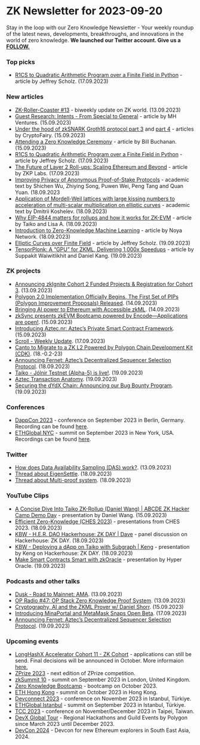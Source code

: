 # ZK Newsletter for 2023-09-20
Stay in the loop with our Zero Knowledge Newsletter - Your weekly roundup of the latest news, developments, breakthroughs, and innovations in the world of zero knowledge. **We launched our Twitter account. Give us a [FOLLOW.](https://twitter.com/ZKNewsletter)**

### Top picks
* [R1CS to Quadratic Arithmetic Program over a Finite Field in Python](https://www.rareskills.io/post/r1cs-to-qap) - article by Jeffrey Scholz. (17.09.2023)

### New articles 
* [ZK-Roller-Coaster #13](https://taiko.mirror.xyz/9Zdh6puOCxEfiOADhIses8p5WN3CeX7nhvO6AvpEh0M) - biweekly update on ZK world. (13.09.2023)
* [Guest Research: Intents - From Special to General](https://www.bsc.news/post/intents-from-special-to-general) - article by MH Ventures. (15.09.2023)
* [Under the hood of zkSNARK Groth16 protocol part 3](https://medium.com/coinmonks/under-the-hood-of-zksnark-groth16-protocol-part-3-9d3e0934607b) and [part 4](https://medium.com/@cryptofairy/under-the-hood-of-zksnark-groth16-protocol-part-4-53667944366f) - articles by CryptoFairy. (15.09.2023)
* [Attending a Zero Knowledge Ceremony](https://medium.com/asecuritysite-when-bob-met-alice/attending-a-zero-knowledge-ceremony-e61b54060e83) - article by Bill Buchanan. (15.09.2023)
* [R1CS to Quadratic Arithmetic Program over a Finite Field in Python](https://www.rareskills.io/post/r1cs-to-qap) - article by Jeffrey Scholz. (17.09.2023)
* [The Future of Layer 2 Roll-ups: Scaling Ethereum and Beyond](https://zkplabs.network/blog/The-Future-of-Layer-2-Roll-up-scaling-Ethereum-and-Beyond) - article by ZKP Labs. (17.09.2023)
* [Improving Privacy of Anonymous Proof-of-Stake Protocols](https://eprint.iacr.org/2023/1386.pdf) - academic text by Shichen Wu, Zhiying Song, Puwen Wei, Peng Tang and Quan Yuan. (18.09.2023
* [Application of Mordell-Weil lattices with large kissing numbers to acceleration of multi-scalar multiplication on elliptic curves](https://eprint.iacr.org/2023/1384.pdf) - academic text by Dmitrii Koshelev. (18.09.2023)
* [Why EIP-4844 matters for rollups and how it works for ZK-EVM](https://taiko.mirror.xyz/3_5rjTXFT_bLYnRBD2ZxqLQu9-qgTF4JOkwK7rUpwJs) - article by Taiko and Lisa A. (18.09.2023)
* [Introduction to Zero-Knowledge Machine Learning](https://medium.com/@noyanetwork/introduction-to-zero-knowledge-machine-learning-177be20343ea) - article by Noya Network. (18.09.2023)
* [Elliptic Curves over Finite Field](https://www.rareskills.io/post/elliptic-curves-finite-fields) - article by Jeffrey Scholz. (19.09.2023)
* [TensorPlonk: A “GPU” for ZKML, Delivering 1,000x Speedups](https://medium.com/@danieldkang/tensorplonk-a-gpu-for-zkml-delivering-1-000x-speedups-d1ab0ad27e1c) - article by Suppakit Waiwitlikhit and Daniel Kang. (19.09.2023)

### ZK projects
* [Announcing zkIgnite Cohort 2 Funded Projects & Registration for Cohort 3](https://minaprotocol.com/blog/cohort-2-funded-projects). (13.09.2023)
* [Polygon 2.0 Implementation Officially Begins, The First Set of PIPs (Polygon Improvement Proposals) Released](https://polygon.technology/blog/polygon-2-0-implementation-officially-begins-the-first-set-of-pips-polygon-improvement-proposals-released). (14.09.2023)
* [Bringing AI power to Ethereum with Accessible zkML](https://www.taceo.io/2023/09/14/bringing-ai-power-to-ethereum-with-accessible-zkml/). (14.09.2023)
* [zkSync presents zkEVM Bootcamp powered by Encode—Applications are open!](https://www.blog.encode.club/zksync-presents-zkevm-bootcamp-powered-by-encode-applications-are-open-4a6d5e2988c). (15.09.2023)
* [Introducing Aztec.nr: Aztec’s Private Smart Contract Framework](https://medium.com/aztec-protocol/introducing-aztec-nr-aztecs-private-smart-contract-framework-54d716710407). (15.09.2023)
* [Scroll - Weekly Update](https://twitter.com/Scroll_ZKP/status/1703191114961068032). (17.09.2023)
* [Canto to Migrate to a ZK L2 Powered by Polygon Chain Development Kit (CDK)](https://polygon.technology/blog/canto-to-migrate-to-a-zk-l2-powered-by-polygon-chain-development-kit?utm_source=twitter&utm_medium=social&utm_content=canto-blog). (18.-0.2-23)
* [Announcing Fernet: Aztec’s Decentralized Sequencer Selection Protocol](https://medium.com/aztec-protocol/announcing-fernet-aztecs-decentralized-sequencer-selection-protocol-dd06194d572f). (18.09.2023)
* [Taiko - Jólnir Testnet (Alpha-5) is live!](https://taiko.mirror.xyz/0jc5XA5RVjOUNVdRdGmw9prlsC4deA1XgZJppmXh8rs). (19.09.2023)
* [Aztec Transaction Anatomy](https://medium.com/aztec-protocol/aztec-transaction-anatomy-53ad2d9bc35e). (19.09.2023)
* [Securing the dYdX Chain: Announcing our Bug Bounty Program](https://dydx.exchange/blog/dydx-bug-bounty-program). (19.09.2023)

### Conferences
* [DappCon 2023](https://www.dappcon.io/#about) - conference on September 2023 in Berlin, Germany. Recording can be found [here](https://www.youtube.com/watch?v=jtYCkV1LjiU).
* [ETHGlobal NYC](https://ethglobal.com/events/newyork2023) - summit on September 2023 in New York, USA. Recordings can be found [here](https://www.youtube.com/playlist?list=PLXzKMXK2aHh7hzYpBqmzRrHOEE4RGpppJ).

### Twitter
* [How does Data Availability Sampling (DAS) work?](https://twitter.com/zerokn0wledge_/status/1701842456504107511). (13.09.2023)
* [Thread about EigenSettle](https://twitter.com/zerokn0wledge_/status/1703716152441278744). (18.09.2023)
* [Thread about Multi-proof system](https://twitter.com/taikoxyz/status/1703872055035482553). (18.09.2023)

### YouTube Clips
* [A Concise Dive Into Taiko ZK-Rollup (Daniel Wang) | ABCDE ZK Hacker Camp Demo Day](https://www.youtube.com/watch?v=-6DWTgOy9RE) - presentation by Daniel Wang. (15.09.2023)
* [Efficient Zero-Knowledge (CHES 2023)](https://www.youtube.com/watch?v=RD5pGzO71IE) - presentations from CHES 2023. (18.09.2023)
* [KBW - H.E.R. DAO Hackerhouse: ZK DAY | Dave](https://www.youtube.com/watch?v=059RkWF6FUo) - panel discussion on Hackerhouse: ZK DAY. (18.09.2023)
* [KBW - Deploying a dApp on Taiko with Subgraph | Keng](https://www.youtube.com/watch?v=0fzHG-WwCBY) - presentation by Keng on Hackerhouse: ZK DAY. (18.09.2023)
* [Make Smart Contracts Smart with zkOracle](https:///www.youtube.com/watch?v=pvjiU5wIbSM) - presentation by Hyper Oracle. (19.09.2023)

### Podcasts and other talks
* [Dusk - Road to Mainnet: AMA](https://www.youtube.com/watch?v=cP4eJrvet5M). (13.09.2023)
* [OP Radio #47: OP Stack Zero Knowledge Proof System](https://twitter.com/optimismFND/status/1701625789404352725). (13.09.2023)
* [Cryptography, AI and the ZKML Prover w/ Daniel Shorr](https://www.youtube.com/watch?v=Nvs88zbDi-0). (15.09.2023)
* [Introducing MinaPortal and MetaMask Snaps Open Beta](https://twitter.com/MinaProtocol/status/1703372498081915167). (17.09.2023)
* [Announcing Fernet: Aztec’s Decentralized Sequencer Selection Protocol](https://twitter.com/aztecnetwork/status/1703940723169788016). (19.09.2023)

### Upcoming events
* [LongHashX Accelerator Cohort 11 - ZK Cohort](https://longhashventures.typeform.com/ZKCohort?typeform-source=t.co) - applications can still be send. Final decisions will be announced in October. More informaion [here.](https://www.longhash.vc/accelerator/zk-accelerator/)
* [ZPrize 2023](https://www.zprize.io/#2023) - next edition of ZPrize competition.
* [zkSummit 10](https://www.zksummit.com/) - summit on September 2023 in London, United Kingdom.
* [Zero Knowledge Bootcamp](https://www.rareskills.io/) - bootcamp on October 2023.
* [ETH Hong Kong](https://www.ethhongkong.co/) - summit on October 2023 in Hong Kong.
* [Devconnect 2023](https://devconnect.org/) - conference on November 2023 in Istanbul, Türkiye.
* [ETHGlobal Istanbul](https://ethglobal.com/events/istanbul) - summit on September 2023 in Istanbul, Türkiye.
* [TCC 2023](https://tcc.iacr.org/2023/) - conference on November/December 2023 in Taipei, Taiwan.
* [DevX Global Tour](https://polygon.technology/blog/polygon-labs-announces-devx-global-tour) - Regional Hackathons and Guild Events by Polygon since March 2023 until December 2023.
* [DevCon 2024](https://devcon.org/) - Devcon for new Ethereum explorers in South East Asia, 2024.
